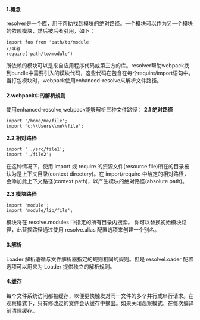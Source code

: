 #### 1.概念
resolver是一个库，用于帮助找到模块的绝对路径。一个模块可以作为另一个模块的依赖模块，然后被后者引用，如下：
```
import foo from 'path/to/module'
//或者
require('path/to/module')
```
所依赖的模块可以是来自应用程序代码或第三方的库。resolver帮助webpack找到bundle中需要引入的模块代码，这些代码在包含在每个require/import语句中。当打包模块时，webpack使用enhanced-resolve来解析文件路径。

#### 2.webpack中的解析规则     
使用enhanced-resolve,webpack能够解析三种文件路径：
**2.1 绝对路径**
```
import '/home/me/file';
import 'c:\\Users\\me\\file';
```
**2.2 相对路径**
```
import '../src/file1';
import './file2';
```    
在这种情况下，使用 import 或 require 的资源文件(resource file)所在的目录被认为是上下文目录(context directory)。在 import/require 中给定的相对路径，会添加此上下文路径(context path)，以产生模块的绝对路径(absolute path)。

**2.3 模块路径**
```
import 'module';
import 'module/lib/file';
```
模块将在 resolve.modules 中指定的所有目录内搜索。 你可以替换初始模块路径，此替换路径通过使用 resolve.alias 配置选项来创建一个别名。

#### 3.解析
Loader 解析遵循与文件解析器指定的规则相同的规则。但是 resolveLoader 配置选项可以用来为 Loader 提供独立的解析规则。

#### 4.缓存
每个文件系统访问都被缓存，以便更快触发对同一文件的多个并行或串行请求。在观察模式下，只有修改过的文件会从缓存中摘出。如果关闭观察模式，在每次编译前清理缓存。